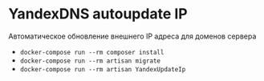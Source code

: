 # YandexDNS autoupdate IP

Автоматическое обновление внешнего IP адреса для доменов сервера

- `docker-compose run --rm composer install`
- `docker-compose run --rm artisan migrate`
- `docker-compose run --rm artisan YandexUpdateIp`

